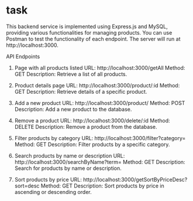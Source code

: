 # task

This backend service is implemented using Express.js and MySQL, providing various functionalities for managing products.
You can use Postman to test the functionality of each endpoint.
The server will run at http://localhost:3000.

API Endpoints
1. Page with all products listed
   URL: http://localhost:3000/getAll
   Method: GET
   Description: Retrieve a list of all products.

2. Product details page
   URL: http://localhost:3000/product/:id
   Method: GET
   Description: Retrieve details of a specific product.

3. Add a new product
   URL: http://localhost:3000/product/
   Method: POST
   Description: Add a new product to the database.

4. Remove a product
   URL: http://localhost:3000/delete/:id
   Method: DELETE
   Description: Remove a product from the database.

5. Filter products by category
   URL: http://localhost:3000/filter?category=
   Method: GET
   Description: Filter products by a specific category.

6. Search products by name or description
   URL: http://localhost:3000/searchByName?term=
   Method: GET
   Description: Search for products by name or description.

7. Sort products by price
   URL: http://localhost:3000/getSortByPriceDesc?sort=desc
   Method: GET
   Description: Sort products by price in ascending or descending order.

   
   
